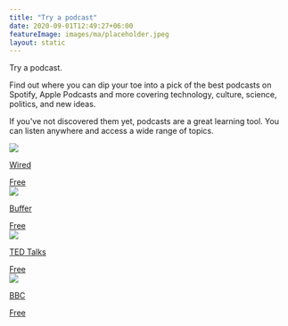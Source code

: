 ```yaml
---
title: "Try a podcast"
date: 2020-09-01T12:49:27+06:00
featureImage: images/ma/placeholder.jpeg
layout: static
---
```


Try a podcast.

Find out where you can dip your toe into a pick of the best podcasts on Spotify, Apple Podcasts and more covering technology, culture, science, politics, and new ideas.

If you've not discovered them yet, podcasts are a great learning tool. You can listen anywhere and access a wide range of topics.

<a class="ma-link" href="https://www.wired.com/story/podcasts-beginners-guide/"><div class="ma-card ma-card-Learning"><div class="ma-icon"><img src ="/images/Icon-check - learning - opacity.svg"/></div><div class="ma-name"><p>Wired</p></div><div class="ma-paid-text"><span>Free</span></div></div></a><a class="ma-link" href="https://buffer.com/library/podcasting-for-beginners/"><div class="ma-card ma-card-Learning"><div class="ma-icon"><img src ="/images/Icon-check - learning - opacity.svg"/></div><div class="ma-name"><p>Buffer</p></div><div class="ma-paid-text"><span>Free</span></div></div></a><a class="ma-link" href="https://www.ted.com/podcasts"><div class="ma-card ma-card-Learning"><div class="ma-icon"><img src ="/images/Icon-check - learning - opacity.svg"/></div><div class="ma-name"><p>TED Talks</p></div><div class="ma-paid-text"><span>Free</span></div></div></a><a class="ma-link" href="https://www.bbc.co.uk/sounds/podcasts"><div class="ma-card ma-card-Learning"><div class="ma-icon"><img src ="/images/Icon-check - learning - opacity.svg"/></div><div class="ma-name"><p>BBC</p></div><div class="ma-paid-text"><span>Free</span></div></div></a>  

<br/><br/>






